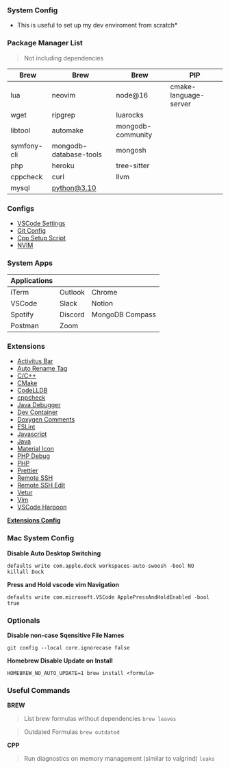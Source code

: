 ### System Config

- This is useful to set up my dev enviroment from scratch\*

### Package Manager List

> Not including dependencies

| **Brew**    | **Brew**               | **Brew**          | **PIP**               |
| ----------- | ---------------------- | ----------------- | --------------------- |
| lua         | neovim                 | node@16           | cmake-language-server |
| wget        | ripgrep                | luarocks          |
| libtool     | automake               | mongodb-community |
| symfony-cli | mongodb-database-tools | mongosh           |
| php         | heroku                 | tree-sitter       |
| cppcheck    | curl                   | llvm              |
| mysql       | python@3.10            |

### Configs

- [VSCode Settings](https://github.com/Puwya/System-Config/blob/master/settings.json)
- [Git Config](https://github.com/Puwya/System-Config/blob/master/.gitconfig)
- [Cpp Setup Script]()
- [NVIM](https://github.com/Puwya/System-Config/tree/master/.config/nvim)

### System Apps

| Applications |         |                 |
| ------------ | ------- | --------------- |
| iTerm        | Outlook | Chrome          |
| VSCode       | Slack   | Notion          |
| Spotify      | Discord | MongoDB Compass |
| Postman      | Zoom    |

### Extensions

- [Activitus Bar](https://marketplace.visualstudio.com/items?itemName=Gruntfuggly.activitusbar)
- [Auto Rename Tag](https://marketplace.visualstudio.com/items?itemName=formulahendry.auto-rename-tag)
- [C/C++](https://marketplace.visualstudio.com/items?itemName=ms-vscode.cpptools)
- [CMake](https://marketplace.visualstudio.com/items?itemName=twxs.cmake)
- [CodeLLDB](https://marketplace.visualstudio.com/items?itemName=vadimcn.vscode-lldb)
- [cppcheck](https://marketplace.visualstudio.com/items?itemName=QiuMingGe.cpp-check-lint)
- [Java Debugger](https://marketplace.visualstudio.com/items?itemName=vscjava.vscode-java-debug)
- [Dev Container](https://marketplace.visualstudio.com/items?itemName=ms-vscode-remote.remote-containers)
- [Doxygen Comments](https://marketplace.visualstudio.com/items?itemName=cschlosser.doxdocgen)
- [ESLint](https://marketplace.visualstudio.com/items?itemName=dbaeumer.vscode-eslint)
- [Javascript](https://marketplace.visualstudio.com/items?itemName=xabikos.JavaScriptSnippets)
- [Java](https://marketplace.visualstudio.com/items?itemName=redhat.java)
- [Material Icon](https://marketplace.visualstudio.com/items?itemName=PKief.material-icon-theme)
- [PHP Debug](https://marketplace.visualstudio.com/items?itemName=xdebug.php-debug)
- [PHP](https://marketplace.visualstudio.com/items?itemName=bmewburn.vscode-intelephense-client)
- [Prettier](https://marketplace.visualstudio.com/items?itemName=esbenp.prettier-vscode)
- [Remote SSH](https://marketplace.visualstudio.com/items?itemName=ms-vscode-remote.remote-ssh)
- [Remote SSH Edit](https://marketplace.visualstudio.com/items?itemName=ms-vscode-remote.remote-ssh-edit)
- [Vetur](https://marketplace.visualstudio.com/items?itemName=octref.vetur)
- [Vim](https://marketplace.visualstudio.com/items?itemName=vscodevim.vim)
- [VSCode Harpoon](https://marketplace.visualstudio.com/items?itemName=tobias-z.vscode-harpoon)

**[Extensions Config](https://github.com/Puwya/System-Config/blob/master/settings.json)**

### Mac System Config

**Disable Auto Desktop Switching**

```
defaults write com.apple.dock workspaces-auto-swoosh -bool NO
killall Dock
```

**Press and Hold vscode vim Navigation**

```
defaults write com.microsoft.VSCode ApplePressAndHoldEnabled -bool true
```

### Optionals

**Disable non-case Sqensitive File Names**

```
git config --local core.ignorecase false
```

**Homebrew Disable Update on Install**

```
HOMEBREW_NO_AUTO_UPDATE=1 brew install <formula>
```

### Useful Commands

**BREW**

> List brew formulas without dependencies `brew leaves`

> Outdated Formulas `brew outdated`

**CPP**

> Run diagnostics on memory management (similar to valgrind) `leaks`

